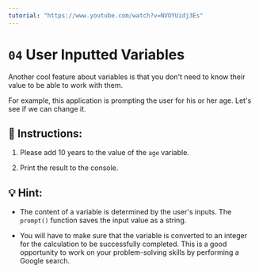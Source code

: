 ```yaml
---
tutorial: "https://www.youtube.com/watch?v=NVOYUidj3Es"
---
```


# `04` User Inputted Variables

Another cool feature about variables is that you don't need to know their value to be able to work with them.

For example, this application is prompting the user for his or her age. Let's see if we can change it.

## 📝 Instructions:

1. Please add 10 years to the value of the `age` variable.

2. Print the result to the console.

## 💡 Hint:

+ The content of a variable is determined by the user's inputs. The `prompt()` function saves the input value as a string. 

+ You will have to make sure that the variable is converted to an integer for the calculation to be successfully completed. This is a good opportunity to work on your problem-solving skills by performing a Google search.

